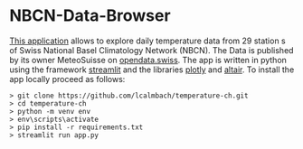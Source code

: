 # NBCN-Data-Browser
[This application](https://lcalmbach-temperature-ch-app-rzexhr.streamlit.app/) allows to explore daily temperature data from 29 station s of Swiss National Basel Climatology Network (NBCN). The Data is published by its owner MeteoSuisse on [opendata.swiss](https://opendata.swiss/de/organization/bundesamt-fur-meteorologie-und-klimatologie-meteoschweiz). The app is written in python using the framework [streamlit](https://streamlit.io/) and the libraries [plotly](https://plotly.com/python/) and [altair](https://altair-viz.github.io/). To install the app locally proceed as follows:

```
> git clone https://github.com/lcalmbach/temperature-ch.git
> cd temperature-ch
> python -m venv env
> env\scripts\activate
> pip install -r requirements.txt
> streamlit run app.py
```